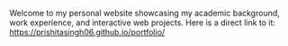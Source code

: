 Welcome to my personal website showcasing my academic background, work experience, and interactive web projects.
Here is a direct link to it: https://prishitasingh06.github.io/portfolio/
